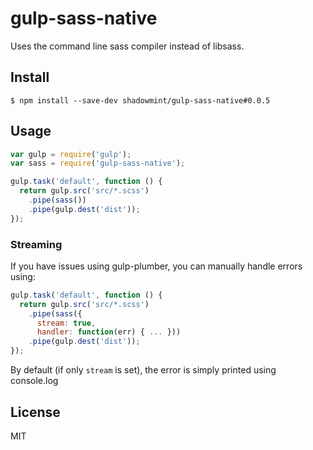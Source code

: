 # gulp-sass-native

Uses the command line sass compiler instead of libsass.

## Install

```
$ npm install --save-dev shadowmint/gulp-sass-native#0.0.5
```

## Usage

```js
var gulp = require('gulp');
var sass = require('gulp-sass-native');

gulp.task('default', function () {
  return gulp.src('src/*.scss')
    .pipe(sass())
    .pipe(gulp.dest('dist'));
});
```

### Streaming

If you have issues using gulp-plumber, you can manually handle errors
using:

```js
gulp.task('default', function () {
  return gulp.src('src/*.scss')
    .pipe(sass({
      stream: true,
      handler: function(err) { ... }))
    .pipe(gulp.dest('dist'));
});
```

By default (if only `stream` is set), the error is simply printed using console.log

## License

MIT
